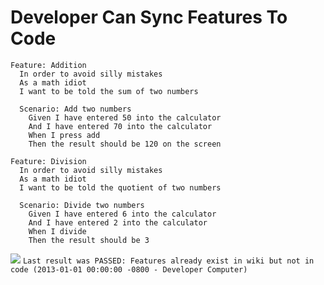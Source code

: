 # Developer Can Sync Features To Code

```Gherkin
Feature: Addition
  In order to avoid silly mistakes
  As a math idiot
  I want to be told the sum of two numbers

  Scenario: Add two numbers
    Given I have entered 50 into the calculator
    And I have entered 70 into the calculator
    When I press add
    Then the result should be 120 on the screen
```

```gherkin
Feature: Division
  In order to avoid silly mistakes
  As a math idiot
  I want to be told the quotient of two numbers

  Scenario: Divide two numbers
    Given I have entered 6 into the calculator
    And I have entered 2 into the calculator
    When I divide
    Then the result should be 3
```

![](https://s3.amazonaws.com/gitnesse/github/passing.png) `Last result was PASSED: Features already exist in wiki but not in code (2013-01-01 00:00:00 -0800 - Developer Computer)`
